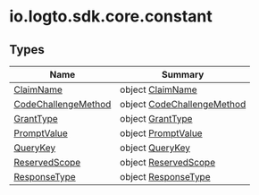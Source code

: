 # io.logto.sdk.core.constant


## Types

| Name | Summary |
|---|---|
| [ClaimName](-claim-name/index.md) | object [ClaimName](-claim-name/index.md) |
| [CodeChallengeMethod](-code-challenge-method/index.md) | object [CodeChallengeMethod](-code-challenge-method/index.md) |
| [GrantType](-grant-type/index.md) | object [GrantType](-grant-type/index.md) |
| [PromptValue](-prompt-value/index.md) | object [PromptValue](-prompt-value/index.md) |
| [QueryKey](-query-key/index.md) | object [QueryKey](-query-key/index.md) |
| [ReservedScope](-reserved-scope/index.md) | object [ReservedScope](-reserved-scope/index.md) |
| [ResponseType](-response-type/index.md) | object [ResponseType](-response-type/index.md) |
